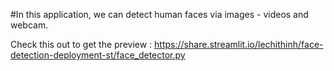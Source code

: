 #In this application, we can detect human faces via images - videos and webcam.

Check this out to get the preview : https://share.streamlit.io/lechithinh/face-detection-deployment-st/face_detector.py
